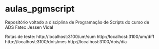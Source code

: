 # aulas_pgmscript

Repositório voltado a disciplina de Programação de Scripts do curso de ADS Fatec Jessen Vidal

Rotas de teste:
http://localhost:3100/um/sum
http://localhost:3100/um/diff
http://localhost:3100/dois/mes
http://localhost:3100/dois/dia
